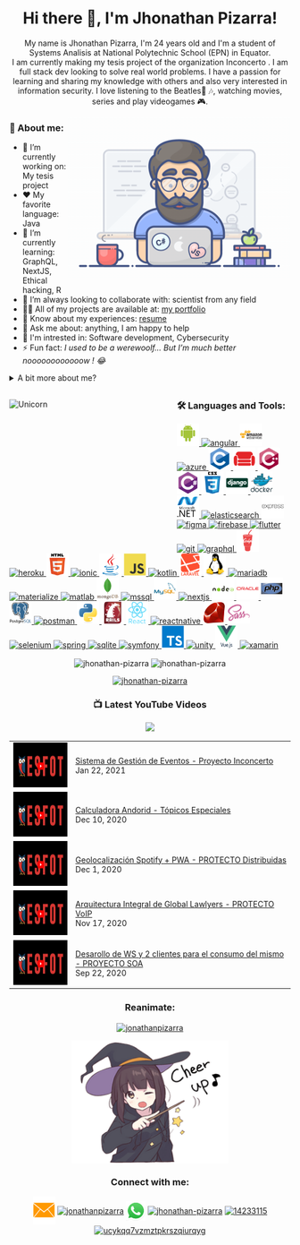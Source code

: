 <h1 align="center">Hi there 👋, I'm Jhonathan Pizarra!</h1>
<p align="center">
  My name is Jhonathan Pizarra, I'm 24 years old and I'm a student of Systems Analisis at National Polytechnic School (EPN) in Equator.</br>  
  I am currently making my tesis project of the organization Inconcerto . I am full stack dev looking to solve real world problems. 
  I have a passion for learning and sharing my knowledge with others and also very interested in information security. 
  I love listening to the Beatles💓 🎶, watching movies, series and play videogames 🎮.
</p>

<img align="right" alt="GIF" src="https://github.com/Jhonathan-Pizarra/Dilinger-README/blob/main/images/developer_4.gif" width="400" height="287" />

<h3 align="left">📖 About me:</h3>

- 🔭 I’m currently working on: My tesis project
- ❤️ My favorite language: Java
- 🌱 I’m currently learning: GraphQL, NextJS, Ethical hacking, R
- 👯 I’m always looking to collaborate with: scientist from any field
- 👨‍💻 All of my projects are available at: [my portfolio](https://jhonathan-pizarra.github.io/portfolio/)
- 📄 Know about my experiences: [resume](https://jhonathanpizarra.blogspot.com/)
- 💬 Ask me about: anything, I am happy to help
- 🎯 I'm intrested in: Software development, Cybersecurity
- ⚡ Fun fact: *I used to be a werewoolf… But I’m much better noooooooooooow ! 😂*

<details>
  <summary>
  A bit more about me?
  </summary>

```javascript
const developer = {
  firstName: 'Jhonathan',
  age: 24,
  programmingLanguages: {
    preference: 'JavaScript',
    regulars: ['Javascript', 'Typescript', 'HTML', 'CSS', 'Ruby', 'Python', 'Java', 'C', 'C++'],
  },
  languages: ['English 🇺🇸', 'Spanish 🇪🇸'],
  contactMe: function () {
    if (needHelp || wannaChat) {
      callTo('(+593) 999873989');
    } else {
      return false;
    }
  },
  challenge: "I am doing the #100DaysOfCode challenge focused on React and Typescript"
};
```
</details>

## 

<img align="left" alt="Unicorn" src="https://media.giphy.com/media/3ohs4BSacFKI7A717y/giphy.gif" width="300" height="240" />

<h3 align="left">🛠 Languages and Tools:</h3>
<p align="left"> <a href="https://developer.android.com" target="_blank"> <img src="https://raw.githubusercontent.com/devicons/devicon/master/icons/android/android-original-wordmark.svg" alt="android" width="40" height="40"/> </a> <a href="https://angular.io" target="_blank"> <img src="https://angular.io/assets/images/logos/angular/angular.svg" alt="angular" width="40" height="40"/> </a> <a href="https://aws.amazon.com" target="_blank"> <img src="https://raw.githubusercontent.com/devicons/devicon/master/icons/amazonwebservices/amazonwebservices-original-wordmark.svg" alt="aws" width="40" height="40"/> </a> <a href="https://azure.microsoft.com/en-in/" target="_blank"> <img src="https://www.vectorlogo.zone/logos/microsoft_azure/microsoft_azure-icon.svg" alt="azure" width="40" height="40"/> </a> <a href="https://www.cprogramming.com/" target="_blank"> <img src="https://raw.githubusercontent.com/devicons/devicon/master/icons/c/c-original.svg" alt="c" width="40" height="40"/> </a> <a href="https://couchdb.apache.org/" target="_blank"> <img src="https://raw.githubusercontent.com/devicons/devicon/0d6c64dbbf311879f7d563bfc3ccf559f9ed111c/icons/couchdb/couchdb-original.svg" alt="couchdb" width="40" height="40"/> </a> <a href="https://www.w3schools.com/cpp/" target="_blank"> <img src="https://raw.githubusercontent.com/devicons/devicon/master/icons/cplusplus/cplusplus-original.svg" alt="cplusplus" width="40" height="40"/> </a> <a href="https://www.w3schools.com/cs/" target="_blank"> <img src="https://raw.githubusercontent.com/devicons/devicon/master/icons/csharp/csharp-original.svg" alt="csharp" width="40" height="40"/> </a> <a href="https://www.w3schools.com/css/" target="_blank"> <img src="https://raw.githubusercontent.com/devicons/devicon/master/icons/css3/css3-original-wordmark.svg" alt="css3" width="40" height="40"/> </a> <a href="https://www.djangoproject.com/" target="_blank"> <img src="https://raw.githubusercontent.com/devicons/devicon/master/icons/django/django-original.svg" alt="django" width="40" height="40"/> </a> <a href="https://www.docker.com/" target="_blank"> <img src="https://raw.githubusercontent.com/devicons/devicon/master/icons/docker/docker-original-wordmark.svg" alt="docker" width="40" height="40"/> </a> <a href="https://dotnet.microsoft.com/" target="_blank"> <img src="https://raw.githubusercontent.com/devicons/devicon/master/icons/dot-net/dot-net-original-wordmark.svg" alt="dotnet" width="40" height="40"/> </a> <a href="https://www.elastic.co" target="_blank"> <img src="https://www.vectorlogo.zone/logos/elastic/elastic-icon.svg" alt="elasticsearch" width="40" height="40"/> </a> <a href="https://expressjs.com" target="_blank"> <img src="https://raw.githubusercontent.com/devicons/devicon/master/icons/express/express-original-wordmark.svg" alt="express" width="40" height="40"/> </a> <a href="https://www.figma.com/" target="_blank"> <img src="https://www.vectorlogo.zone/logos/figma/figma-icon.svg" alt="figma" width="40" height="40"/> </a> <a href="https://firebase.google.com/" target="_blank"> <img src="https://www.vectorlogo.zone/logos/firebase/firebase-icon.svg" alt="firebase" width="40" height="40"/> </a> <a href="https://flutter.dev" target="_blank"> <img src="https://www.vectorlogo.zone/logos/flutterio/flutterio-icon.svg" alt="flutter" width="40" height="40"/> </a> <a href="https://git-scm.com/" target="_blank"> <img src="https://www.vectorlogo.zone/logos/git-scm/git-scm-icon.svg" alt="git" width="40" height="40"/> </a> <a href="https://graphql.org" target="_blank"> <img src="https://www.vectorlogo.zone/logos/graphql/graphql-icon.svg" alt="graphql" width="40" height="40"/> </a> <a href="https://gulpjs.com" target="_blank"> <img src="https://raw.githubusercontent.com/devicons/devicon/master/icons/gulp/gulp-plain.svg" alt="gulp" width="40" height="40"/> </a> <a href="https://heroku.com" target="_blank"> <img src="https://www.vectorlogo.zone/logos/heroku/heroku-icon.svg" alt="heroku" width="40" height="40"/> </a> <a href="https://www.w3.org/html/" target="_blank"> <img src="https://raw.githubusercontent.com/devicons/devicon/master/icons/html5/html5-original-wordmark.svg" alt="html5" width="40" height="40"/> </a> <a href="https://ionicframework.com" target="_blank"> <img src="https://upload.wikimedia.org/wikipedia/commons/d/d1/Ionic_Logo.svg" alt="ionic" width="40" height="40"/> </a> <a href="https://www.java.com" target="_blank"> <img src="https://raw.githubusercontent.com/devicons/devicon/master/icons/java/java-original.svg" alt="java" width="40" height="40"/> </a> <a href="https://developer.mozilla.org/en-US/docs/Web/JavaScript" target="_blank"> <img src="https://raw.githubusercontent.com/devicons/devicon/master/icons/javascript/javascript-original.svg" alt="javascript" width="40" height="40"/> </a> <a href="https://kotlinlang.org" target="_blank"> <img src="https://www.vectorlogo.zone/logos/kotlinlang/kotlinlang-icon.svg" alt="kotlin" width="40" height="40"/> </a> <a href="https://laravel.com/" target="_blank"> <img src="https://raw.githubusercontent.com/devicons/devicon/master/icons/laravel/laravel-plain-wordmark.svg" alt="laravel" width="40" height="40"/> </a> <a href="https://www.linux.org/" target="_blank"> <img src="https://raw.githubusercontent.com/devicons/devicon/master/icons/linux/linux-original.svg" alt="linux" width="40" height="40"/> </a> <a href="https://mariadb.org/" target="_blank"> <img src="https://www.vectorlogo.zone/logos/mariadb/mariadb-icon.svg" alt="mariadb" width="40" height="40"/> </a> <a href="https://materializecss.com/" target="_blank"> <img src="https://raw.githubusercontent.com/prplx/svg-logos/5585531d45d294869c4eaab4d7cf2e9c167710a9/svg/materialize.svg" alt="materialize" width="40" height="40"/> </a> <a href="https://www.mathworks.com/" target="_blank"> <img src="https://upload.wikimedia.org/wikipedia/commons/2/21/Matlab_Logo.png" alt="matlab" width="40" height="40"/> </a> <a href="https://www.mongodb.com/" target="_blank"> <img src="https://raw.githubusercontent.com/devicons/devicon/master/icons/mongodb/mongodb-original-wordmark.svg" alt="mongodb" width="40" height="40"/> </a> <a href="https://www.microsoft.com/en-us/sql-server" target="_blank"> <img src="https://www.svgrepo.com/show/303229/microsoft-sql-server-logo.svg" alt="mssql" width="40" height="40"/> </a> <a href="https://www.mysql.com/" target="_blank"> <img src="https://raw.githubusercontent.com/devicons/devicon/master/icons/mysql/mysql-original-wordmark.svg" alt="mysql" width="40" height="40"/> </a> <a href="https://nextjs.org/" target="_blank"> <img src="https://cdn.worldvectorlogo.com/logos/nextjs-3.svg" alt="nextjs" width="40" height="40"/> </a> <a href="https://nodejs.org" target="_blank"> <img src="https://raw.githubusercontent.com/devicons/devicon/master/icons/nodejs/nodejs-original-wordmark.svg" alt="nodejs" width="40" height="40"/> </a> <a href="https://www.oracle.com/" target="_blank"> <img src="https://raw.githubusercontent.com/devicons/devicon/master/icons/oracle/oracle-original.svg" alt="oracle" width="40" height="40"/> </a> <a href="https://www.php.net" target="_blank"> <img src="https://raw.githubusercontent.com/devicons/devicon/master/icons/php/php-original.svg" alt="php" width="40" height="40"/> </a> <a href="https://www.postgresql.org" target="_blank"> <img src="https://raw.githubusercontent.com/devicons/devicon/master/icons/postgresql/postgresql-original-wordmark.svg" alt="postgresql" width="40" height="40"/> </a> <a href="https://postman.com" target="_blank"> <img src="https://www.vectorlogo.zone/logos/getpostman/getpostman-icon.svg" alt="postman" width="40" height="40"/> </a> <a href="https://www.python.org" target="_blank"> <img src="https://raw.githubusercontent.com/devicons/devicon/master/icons/python/python-original.svg" alt="python" width="40" height="40"/> </a> <a href="https://rubyonrails.org" target="_blank"> <img src="https://raw.githubusercontent.com/devicons/devicon/master/icons/rails/rails-original-wordmark.svg" alt="rails" width="40" height="40"/> </a> <a href="https://reactjs.org/" target="_blank"> <img src="https://raw.githubusercontent.com/devicons/devicon/master/icons/react/react-original-wordmark.svg" alt="react" width="40" height="40"/> </a> <a href="https://reactnative.dev/" target="_blank"> <img src="https://reactnative.dev/img/header_logo.svg" alt="reactnative" width="40" height="40"/> </a> <a href="https://www.ruby-lang.org/en/" target="_blank"> <img src="https://raw.githubusercontent.com/devicons/devicon/master/icons/ruby/ruby-original.svg" alt="ruby" width="40" height="40"/> </a> <a href="https://sass-lang.com" target="_blank"> <img src="https://raw.githubusercontent.com/devicons/devicon/master/icons/sass/sass-original.svg" alt="sass" width="40" height="40"/> </a> <a href="https://www.selenium.dev" target="_blank"> <img src="https://raw.githubusercontent.com/detain/svg-logos/780f25886640cef088af994181646db2f6b1a3f8/svg/selenium-logo.svg" alt="selenium" width="40" height="40"/> </a> <a href="https://spring.io/" target="_blank"> <img src="https://www.vectorlogo.zone/logos/springio/springio-icon.svg" alt="spring" width="40" height="40"/> </a> <a href="https://www.sqlite.org/" target="_blank"> <img src="https://www.vectorlogo.zone/logos/sqlite/sqlite-icon.svg" alt="sqlite" width="40" height="40"/> </a> <a href="https://symfony.com" target="_blank"> <img src="https://symfony.com/logos/symfony_black_03.svg" alt="symfony" width="40" height="40"/> </a> <a href="https://www.typescriptlang.org/" target="_blank"> <img src="https://raw.githubusercontent.com/devicons/devicon/master/icons/typescript/typescript-original.svg" alt="typescript" width="40" height="40"/> </a> <a href="https://unity.com/" target="_blank"> <img src="https://www.vectorlogo.zone/logos/unity3d/unity3d-icon.svg" alt="unity" width="40" height="40"/> </a> <a href="https://vuejs.org/" target="_blank"> <img src="https://raw.githubusercontent.com/devicons/devicon/master/icons/vuejs/vuejs-original-wordmark.svg" alt="vuejs" width="40" height="40"/> </a> <a href="https://dotnet.microsoft.com/apps/xamarin" target="_blank"> <img src="https://raw.githubusercontent.com/detain/svg-logos/780f25886640cef088af994181646db2f6b1a3f8/svg/xamarin.svg" alt="xamarin" width="40" height="40"/> </a> </p>

<p align="center">
  <img align="center" src="https://github-readme-stats.vercel.app/api?username=jhonathan-pizarra&hide=contribs&show_icons=true&locale=en&hide_border=true&title_color=000" alt="jhonathan-pizarra" />
  <img align="center" src="https://github-readme-stats.vercel.app/api/top-langs?username=jhonathan-pizarra&show_icons=true&locale=en&layout=compact&hide_border=true&title_color=000" alt="jhonathan-pizarra" />
</p>

<p align="center"> 
  <a href="https://github.com/ryo-ma/github-profile-trophy">
    <img src="https://github-profile-trophy.vercel.app/?username=jhonathan-pizarra&row=2&column=7" alt="jhonathan-pizarra" />
  </a> 
</p>

<h3 align="center">📺 Latest YouTube Videos </h3>

<p align="center"> 
  <a href="https://www.youtube.com/channel/UCykQq7vzMZtpKrsZQIuRQyg?sub_confirmation=1">
    <img src="https://img.shields.io/badge/-Subscribe-red?style=for-the-badge&logo=youtube&logoColor=white"/>
  </a> 
</p>


<table align="center">
  <tbody>
<!-- YOUTUBE:START -->
    <tr>
      <td>
        <a href="https://www.youtube.com/watch?v=OBxkYZyJ2bY">
          <img width="140px" height="80px" src="https://raw.githubusercontent.com/Jhonathan-Pizarra/Dilinger-README/main/images/Youtube_2.png">
        </a>
      </td>
      <td><a href="https://www.youtube.com/watch?v=OBxkYZyJ2bY">Sistema de Gestión de Eventos - Proyecto Inconcerto</a><br/>Jan 22, 2021</td>
    </tr>
      <tr>
        <td><a href="https://www.youtube.com/watch?v=UTpWtMxG1XE">
           <img width="140px" height="80px" src="https://raw.githubusercontent.com/Jhonathan-Pizarra/Dilinger-README/main/images/Youtube_2.png">
            </a>
        </td>
        <td><a href="https://www.youtube.com/watch?v=UTpWtMxG1XE">Calculadora Andorid - Tópicos Especiales</a><br/>Dec 10, 2020</td>
    </tr>
    <tr>
      <td><a href="https://www.youtube.com/watch?v=5k3a2kL-SLE">
        <img width="140px" height="80px" src="https://raw.githubusercontent.com/Jhonathan-Pizarra/Dilinger-README/main/images/Youtube_2.png"></a></td>
      <td><a href="https://www.youtube.com/watch?v=5k3a2kL-SLE">Geolocalización Spotify + PWA - PROTECTO Distribuidas</a><br/>Dec 1, 2020</td>
    </tr>
    <tr>
      <td><a href="https://www.youtube.com/watch?v=YboYNM575rI">
         <img width="140px" height="80px" src="https://raw.githubusercontent.com/Jhonathan-Pizarra/Dilinger-README/main/images/Youtube_2.png"></a>
       </td>
    <td><a href="https://www.youtube.com/watch?v=YboYNM575rI">Arquitectura Integral de Global Lawlyers - PROTECTO VoIP</a><br/>Nov 17, 2020</td>
    </tr>
    <tr>
      <td><a href="https://www.youtube.com/watch?v=bri3mBLGfoY">
          <img width="140px" height="80px" src="https://raw.githubusercontent.com/Jhonathan-Pizarra/Dilinger-README/main/images/Youtube_2.png"></a>
      </td>
    <td><a href="https://www.youtube.com/watch?v=bri3mBLGfoY">Desarollo de WS y 2 clientes para el consumo del mismo - PROYECTO SOA</a><br/>Sep 22, 2020</td>
    </tr>
<!-- YOUTUBE:END -->
  </tbody>
</table>




<h3 align="center">Reanimate:</h3>
<p align="center">
  <a href="https://www.buymeacoffee.com/jonathanpizarra" target="_blank"> 
    <img align="center" src="https://cdn.buymeacoffee.com/buttons/v2/default-yellow.png" height="50" width="210" alt="jonathanpizarra" />
  </a>
</p>


<p align="center">
  <a href="https://www.buymeacoffee.com/jonathanpizarra" target="_blank"> <img align="center" alt="Coffee-Jhonathan" src="https://github.com/Jhonathan-Pizarra/Dilinger-README/blob/main/images/animar_1.png" width="280" height="220" />
  </a>
</p>


<h3 align="center">Connect with me:</h3>
<p align="center">
<a href="mailto:jhonathan-xabier@hotmail.com" target="_blank"><img align="center" src="https://raw.githubusercontent.com/Jhonathan-Pizarra/Dilinger-README/main/images/mailicon.png" alt="jhonathan-pizarra" height="50" width="40" /></a>
<a href="https://twitter.com/jonathanpizarra" target="_blank"><img align="center" src="https://raw.githubusercontent.com/rahuldkjain/github-profile-readme-generator/master/src/images/icons/Social/twitter.svg" alt="jonathanpizarra" height="30" width="40" /></a>
<a href="https://api.whatsapp.com/send?phone=593999873989&text=%C2%A1Hola!%20" target="_blank"><img align="center" src="https://raw.githubusercontent.com/Jhonathan-Pizarra/Dilinger-README/main/images/whatsapp.png" alt="jhonathan.pizarra" height="35" width="35" /></a>
<a href="https://linkedin.com/in/jhonathan-pizarra" target="_blank"><img align="center" src="https://raw.githubusercontent.com/rahuldkjain/github-profile-readme-generator/master/src/images/icons/Social/linked-in-alt.svg" alt="jhonathan-pizarra" height="30" width="40" /></a>
<a href="https://stackoverflow.com/users/14233115" target="_blank"><img align="center" src="https://raw.githubusercontent.com/rahuldkjain/github-profile-readme-generator/master/src/images/icons/Social/stack-overflow.svg" alt="14233115" height="30" width="40" /></a>
<a href="https://www.youtube.com/channel/UCykQq7vzMZtpKrsZQIuRQyg" target="_blank"><img align="center" src="https://raw.githubusercontent.com/rahuldkjain/github-profile-readme-generator/master/src/images/icons/Social/youtube.svg" alt="ucykqq7vzmztpkrszqiurqyg" height="30" width="40" /></a>
</p>
